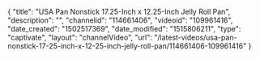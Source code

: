{
    "title": "USA Pan Nonstick 17.25-Inch x 12.25-Inch Jelly Roll Pan",
    "description": "",
    "channelid": "114661406",
    "videoid": "109961416",
    "date_created": "1502517369",
    "date_modified": "1515806211",
    "type": "captivate",
    "layout": "channelVideo",
    "url": "\/latest-videos\/usa-pan-nonstick-17-25-inch-x-12-25-inch-jelly-roll-pan\/114661406-109961416"
}